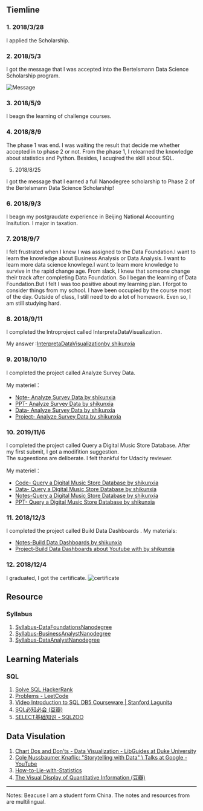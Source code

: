 ## Tiemline
### 1. 2018/3/28

I applied the Scholarship.
 
### 2. 2018/5/3

I got the message that I was accepted into the Bertelsmann Data Science Scholarship program.
 
![Message](https://ws1.sinaimg.cn/large/006tNbRwly1fxuy5cyiquj30u00u04qp.jpg)
 
### 3. 2018/5/9

I beagn the learning of challenge courses.
 
### 4. 2018/8/9

The phase 1 was end. I was waiting the result that decide me whether accepted in to phase 2 or not.
From the phase 1, I relearned the knowledge about statistics and Python. Besides, I acuqired the skill about SQL.
   
5. 2018/8/25

I got the message that I earned a full Nanodegree scholarship to Phase 2 of the Bertelsmann Data Science Scholarship!
   
### 6. 2018/9/3
   
I beagn my postgraudate experience in Beijing National Accounting Insitution. I major in taxation.
   
### 7. 2018/9/7

I felt frustrated when I knew I was assigned to the Data Foundation.I want to learn the knowledge about Business Analysis or Data Analysis. I want to learn more data science knowlege.I want to learn more knowledge to survive in the rapid change age.
From slack, I knew that someone change their track after completing Data Foundation.
So I began the learning of Data Foundation.But I felt I was too positive about my learning plan. I forgot to consider things from my school. I have been occupied by the course most of the day. Outside of class, I still need to do a lot of homework. Even so, I am still studying hard.
   
### 8. 2018/9/11   
 
I completed the Intro​project called Interpret​a​Data​Visualization​.
 
My answer :[Interpret​a​Data​Visualization​by shikunxia ](https://github.com/Echocruise/data-foundations/blob/master/01%20%E2%80%8BInterpret%E2%80%8B%20%E2%80%8Ba%E2%80%8B%20%E2%80%8BData%E2%80%8B%20%E2%80%8BVisualization%E2%80%8B%20/%E2%80%8BInterpret%E2%80%8B%20%E2%80%8Ba%E2%80%8B%20%E2%80%8BData%E2%80%8B%20%E2%80%8BVisualization%E2%80%8B%20by%20shikunxia%20.md)
   
### 9. 2018/10/10

I completed the project called  Analyze Survey Data.
 
My materiel：
- [Note- Analyze Survey Data by shikunxia](https://github.com/Echocruise/data-foundations/blob/master/02%20Analyze%20Survey%20Data/Note-%20Analyze%20Survey%20Data%20by%20shikunxia.md)
- [PPT- Analyze Survey Data by shikunxia](https://github.com/Echocruise/data-foundations/blob/master/02%20Analyze%20Survey%20Data/PPT-%20Analyze%20Survey%20Data%20by%20shikunxia.pptx)
- [Data- Analyze Survey Data by shikunxia](https://github.com/Echocruise/data-foundations/blob/master/02%20Analyze%20Survey%20Data/Data-%20Analyze%20Survey%20Data%20by%20shikunxia.xlsx)
- [Project- Analyze Survey Data by shikunxia](https://github.com/Echocruise/data-foundations/blob/master/02%20Analyze%20Survey%20Data/Project-%20Analyze%20Survey%20Data%20by%20shikunxia.md)

### 10. 2019/11/6

I completed the project called Query a Digital Music Store Database. After my first submit, I got a modifition suggestion.   
The sugeestions are deliberate. I felt thankful for Udacity reviewer.
 
My materiel：
- [Code- Query a Digital Music Store Database by shikunxia ](https://github.com/Echocruise/data-foundations/blob/master/03%20Query%20a%20Digital%20Music%20Store%20Database/Code-%20Query%20a%20Digital%20Music%20Store%20Database%20by%20shikunxia%20.txt)
- [Data- Query a Digital Music Store Database by shikunxia ](https://github.com/Echocruise/data-foundations/blob/master/03%20Query%20a%20Digital%20Music%20Store%20Database/Data-%20Query%20a%20Digital%20Music%20Store%20Database%20by%20shikunxia%20.xlsx)
- [Notes-Query a Digital Music Store Database by shikunxia ](https://github.com/Echocruise/data-foundations/blob/master/03%20Query%20a%20Digital%20Music%20Store%20Database/Notes-Query%20a%20Digital%20Music%20Store%20Database%20by%20shikunxia%20.md)
- [PPT- Query a Digital Music Store Database by shikunxia ](https://github.com/Echocruise/data-foundations/blob/master/03%20Query%20a%20Digital%20Music%20Store%20Database/PPT-%20Query%20a%20Digital%20Music%20Store%20Database%20by%20shikunxia%20.pptx) 

### 11. 2018/12/3

I completed the project called Build Data Dashboards .
My materials:
- [Notes-Build Data Dashboards by shikunxia ](https://github.com/Echocruise/data-foundations/blob/master/04%20Build%20Data%20Dashboards%20/Notes-Build%20Data%20Dashboards%20by%20shikunxia%20.md)
- [Project-Build Data Dashboards  about Youtube with by shikunxia ](https://github.com/Echocruise/data-foundations/blob/master/04%20Build%20Data%20Dashboards%20/Project-Build%20Data%20Dashboards%20%20about%20Youtube%20with%20by%20shikunxia%20.md)

### 12. 2018/12/4

I graduated, I got the certificate.
 ![certificate](https://ws1.sinaimg.cn/large/006tNbRwly1fxv25udxpmj317i0u00xx.jpg)

## Resource

### Syllabus

1. [Syllabus-DataFoundationsNanodegree](https://github.com/Echocruise/data-foundations/blob/master/Syllabus/Syllabus-DataFoundationsNanodegree.pdf)
2. [Syllabus-BusinessAnalystNanodegree](https://github.com/Echocruise/data-foundations/blob/master/Syllabus/Syllabus-BusinessAnalystNanodegree.pdf)
3. [Syllabus-DataAnalystNanodegree](https://github.com/Echocruise/data-foundations/blob/master/Syllabus/Syllabus-DataAnalystNanodegree.pdf)

## Learning Materials 

### SQL 

1. [Solve SQL  HackerRank](https://www.hackerrank.com/domains/sql?filters%5Bsubdomains%5D%5B%5D=select)
2. [Problems \- LeetCode](https://leetcode.com/problemset/database/)
3. [Video  Introduction to SQL DB5 Courseware \| Stanford Lagunita](https://lagunita.stanford.edu/courses/DB/SQL/SelfPaced/courseware/ch-sql/seq-vid-introduction_to_sql/)
4. [SQL必知必会 \(豆瓣\)](https://book.douban.com/subject/24250054/)
5. [SELECT基础知识 \- SQLZOO](http://sqlzoo.net/wiki/SELECT_basics)

## Data Visulation
1. [Chart Dos and Don'ts \- Data Visualization \- LibGuides at Duke University](https://guides.library.duke.edu/datavis/topten)
2. [Cole Nussbaumer Knaflic: "Storytelling with Data" \ Talks at Google \- YouTube](https://www.youtube.com/watch?v=8EMW7io4rSI)
3. [How-to-Lie-with-Statistics](http://faculty.neu.edu.cn/cc/zhangyf/papers/How-to-Lie-with-Statistics.pdf)
4. [The Visual Display of Quantitative Information \(豆瓣\)](https://book.douban.com/subject/1316642/)

-----
Notes: Beacuse I am a student form China. The notes and resources from are multilingual.




































































 


